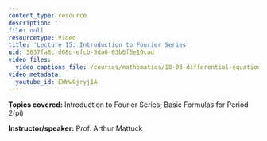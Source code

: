 ```yaml
---
content_type: resource
description: ''
file: null
resourcetype: Video
title: 'Lecture 15: Introduction to Fourier Series'
uid: 3637fa8c-d08c-efcb-5da6-63b6f5e10cad
video_files:
  video_captions_file: /courses/mathematics/18-03-differential-equations-spring-2010/video-lectures/lecture-15-introduction-to-fourier-series/EWWw0jryj1A.vtt
video_metadata:
  youtube_id: EWWw0jryj1A
---
```


**Topics covered:** Introduction to Fourier Series; Basic Formulas for Period 2(pi)

**Instructor/speaker:** Prof. Arthur Mattuck